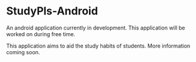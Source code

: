# StudyPls-Android

An android application currently in development. This application will be worked on during free time.

This application aims to aid the study habits of students. More information coming soon.
